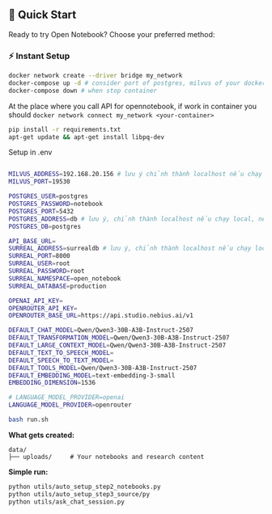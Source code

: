 ## 🚀 Quick Start

Ready to try Open Notebook? Choose your preferred method:

### ⚡ Instant Setup

```bash
docker network create --driver bridge my_network 
docker-compose up -d # consider port of postgres, milvus of your docker-compose
docker-compose down # when stop container
```

At the place where you call API for opennotebook, if work in container you should `docker network connect my_network <your-container>`
```bash
pip install -r requirements.txt
apt-get update && apt-get install libpq-dev
```

Setup in .env
```bash

MILVUS_ADDRESS=192.168.20.156 # lưu ý chỉnh thành localhost nếu chạy local
MILVUS_PORT=19530

POSTGRES_USER=postgres
POSTGRES_PASSWORD=notebook
POSTGRES_PORT=5432
POSTGRES_ADDRESS=db # lưu ý, chỉnh thành localhost nếu chạy local, nếu tạo network connect đến container chứa service db thì để nguyên
POSTGRES_DB=postgres

API_BASE_URL=
SURREAL_ADDRESS=surrealdb # lưu ý, chỉnh thành localhost nếu chạy local, nếu tạo network connect đến container suurealdb thì để nguyên
SURREAL_PORT=8000
SURREAL_USER=root
SURREAL_PASSWORD=root
SURREAL_NAMESPACE=open_notebook
SURREAL_DATABASE=production

OPENAI_API_KEY=
OPENROUTER_API_KEY=
OPENROUTER_BASE_URL=https://api.studio.nebius.ai/v1

DEFAULT_CHAT_MODEL=Qwen/Qwen3-30B-A3B-Instruct-2507
DEFAULT_TRANSFORMATION_MODEL=Qwen/Qwen3-30B-A3B-Instruct-2507
DEFAULT_LARGE_CONTEXT_MODEL=Qwen/Qwen3-30B-A3B-Instruct-2507
DEFAULT_TEXT_TO_SPEECH_MODEL=
DEFAULT_SPEECH_TO_TEXT_MODEL=
DEFAULT_TOOLS_MODEL=Qwen/Qwen3-30B-A3B-Instruct-2507
DEFAULT_EMBEDDING_MODEL=text-embedding-3-small
EMBEDDING_DIMENSION=1536

# LANGUAGE_MODEL_PROVIDER=openai 
LANGUAGE_MODEL_PROVIDER=openrouter
```

```bash
bash run.sh
```

**What gets created:**
```
data/
├── uploads/     # Your notebooks and research content
```

**Simple run:**
```bash
python utils/auto_setup_step2_notebooks.py
python utils/auto_setup_step3_source/py
python utils/ask_chat_session.py
```


